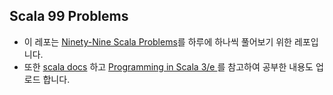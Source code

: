 ## Scala 99 Problems
- 이 레포는 [Ninety-Nine Scala Problems](http://aperiodic.net/phil/scala/s-99/)를 하루에 하나씩 풀어보기 위한 레포입니다.
- 또한 [scala docs](https://docs.scala-lang.org/) 하고 [
Programming in Scala 3/e ](http://aladin.kr/p/JoKvW) 를 참고하여 공부한 내용도 업로드 합니다.
